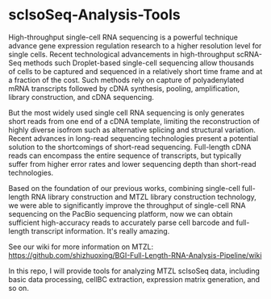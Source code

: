 # scIsoSeq-Analysis-Tools

High-throughput single-cell RNA sequencing is a powerful technique advance gene expression regulation research to a higher resolution level for single cells. Recent technological advancements in high-throughput scRNA-Seq methods such Droplet-based single-cell sequencing allow thousands of cells to be captured and sequenced in a relatively short time frame and at a fraction of the cost. Such methods rely on capture of polyadenylated mRNA transcripts followed by cDNA synthesis, pooling, amplification, library construction, and cDNA sequencing.

But the most widely used single cell RNA sequencing is only generates short reads from one end of a cDNA template, limiting the reconstruction of highly diverse isofrom such as alternative splicing and structural variation. Recent advances in long-read sequencing technologies present a potential solution to the shortcomings of short-read sequencing. Full-length cDNA reads can encompass the entire sequence of transcripts, but typically suffer from higher error rates and lower sequencing depth than short-read technologies.

Based on the foundation of our previous works, combining single-cell full-length RNA library construction and MTZL library construction technology, we were able to significantly improve the throughput of single-cell RNA sequencing on the PacBio sequencing platform, now we can obtain sufficient high-accuracy reads to accurately parse cell barcode and full-length transcript information. It's really amazing.

See our wiki for more information on MTZL:
https://github.com/shizhuoxing/BGI-Full-Length-RNA-Analysis-Pipeline/wiki

In this repo, I will provide tools for analyzing MTZL scIsoSeq data, including basic data processing, cellBC extraction, expression matrix generation, and so on.
